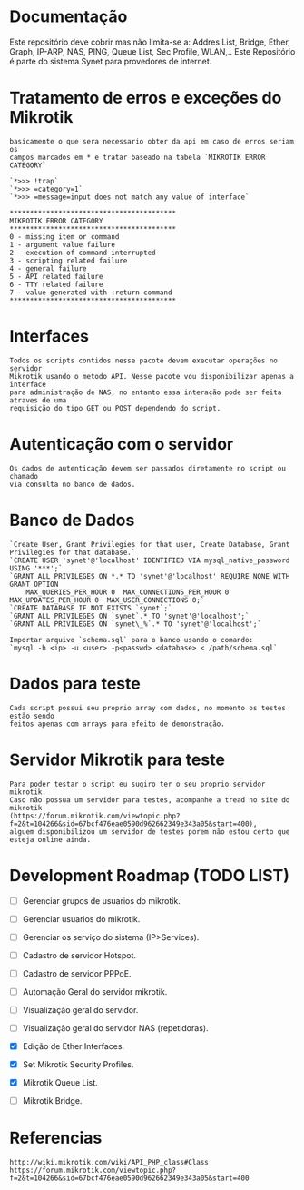 # Documentação

Este repositório deve cobrir mas não limita-se a: Addres List, Bridge, Ether, Graph, IP-ARP, NAS, PING, Queue List, Sec Profile, WLAN,..
Este Repositório é parte do sistema Synet para provedores de internet.


# Tratamento de erros e exceções do Mikrotik
	basicamente o que sera necessario obter da api em caso de erros seriam os
	campos marcados em * e tratar baseado na tabela `MIKROTIK ERROR CATEGORY`

  	`*>>> !trap`
	`*>>> =category=1`
	`*>>> =message=input does not match any value of interface`

	*****************************************
	MIKROTIK ERROR CATEGORY 
	*****************************************
	0 - missing item or command
	1 - argument value failure
	2 - execution of command interrupted
	3 - scripting related failure
	4 - general failure
	5 - API related failure
	6 - TTY related failure
	7 - value generated with :return command
	*****************************************


# Interfaces
	Todos os scripts contidos nesse pacote devem executar operações no servidor 
	Mikrotik usando o metodo API. Nesse pacote vou disponibilizar apenas a interface 
	para administração de NAS, no entanto essa interação pode ser feita atraves de uma 
	requisição do tipo GET ou POST dependendo do script.


# Autenticação com o servidor
	Os dados de autenticação devem ser passados diretamente no script ou chamado 
	via consulta no banco de dados. 


# Banco de Dados
	`Create User, Grant Privilegies for that user, Create Database, Grant Privilegies for that database.`
	`CREATE USER 'synet'@'localhost' IDENTIFIED VIA mysql_native_password USING '***';`
	`GRANT ALL PRIVILEGES ON *.* TO 'synet'@'localhost' REQUIRE NONE WITH GRANT OPTION 
		MAX_QUERIES_PER_HOUR 0  MAX_CONNECTIONS_PER_HOUR 0  MAX_UPDATES_PER_HOUR 0  MAX_USER_CONNECTIONS 0;`
	`CREATE DATABASE IF NOT EXISTS `synet`;`
	`GRANT ALL PRIVILEGES ON `synet`.* TO 'synet'@'localhost';`
	`GRANT ALL PRIVILEGES ON `synet\_%`.* TO 'synet'@'localhost';`

	Importar arquivo `schema.sql` para o banco usando o comando:
	`mysql -h <ip> -u <user> -p<passwd> <database> < /path/schema.sql`


# Dados para teste
	Cada script possui seu proprio array com dados, no momento os testes estão sendo 
	feitos apenas com arrays para efeito de demonstração.


# Servidor Mikrotik para teste
	Para poder testar o script eu sugiro ter o seu proprio servidor mikrotik.
	Caso não possua um servidor para testes, acompanhe a tread no site do mikrotik 
	(https://forum.mikrotik.com/viewtopic.php?f=2&t=104266&sid=67bcf476eae0590d962662349e343a05&start=400), 
	alguem disponibilizou um servidor de testes porem não estou certo que esteja online ainda.


# Development Roadmap (TODO LIST)
- [ ] Gerenciar grupos de usuarios do mikrotik.
- [ ] Gerenciar usuarios do mikrotik.
- [ ] Gerenciar os serviço do sistema (IP>Services).
- [ ] Cadastro de servidor Hotspot.
- [ ] Cadastro de servidor PPPoE.
- [ ] Automação Geral do servidor mikrotik.
- [ ] Visualização geral do servidor.
- [ ] Visualização geral do servidor NAS (repetidoras).
- [x] Edição de Ether Interfaces.
- [x] Set Mikrotik Security Profiles.
- [x] Mikrotik Queue List.
- [ ] Mikrotik Bridge.



# Referencias
	http://wiki.mikrotik.com/wiki/API_PHP_class#Class
	https://forum.mikrotik.com/viewtopic.php?f=2&t=104266&sid=67bcf476eae0590d962662349e343a05&start=400
